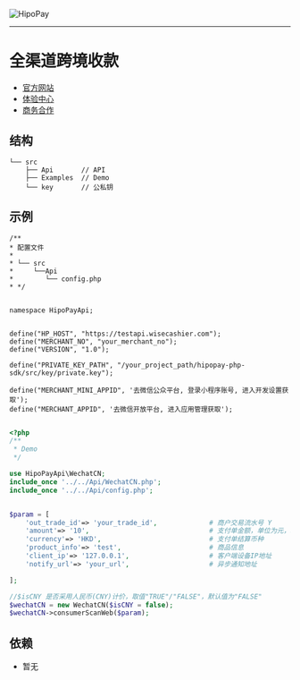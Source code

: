 
![HipoPay](https://s.transfereasy.com/logo/HipoPay_logo_white.png)
<br>
<HR>

# 全渠道跨境收款

* [官方网站](https://www.hipopay.com/)
* [体验中心](https://www.hipopay.com/Demo/index)
* [商务合作](https://www.hipopay.com/Home/cooperate)


## 结构

```$xslt
└── src
    ├── Api       // API 
    ├── Examples  // Demo 
    └── key       // 公私钥
```

## 示例
```
/**
* 配置文件
* 
* └── src
*     └──Api
*        └── config.php
* */


namespace HipoPayApi;


define("HP_HOST", "https://testapi.wisecashier.com");
define("MERCHANT_NO", "your_merchant_no");
define("VERSION", "1.0");

define("PRIVATE_KEY_PATH", "/your_project_path/hipopay-php-sdk/src/key/private.key");

define("MERCHANT_MINI_APPID", '去微信公众平台, 登录小程序账号, 进入开发设置获取');
define("MERCHANT_APPID", '去微信开放平台, 进入应用管理获取');


```

```php
<?php
/**
 * Demo 
 */

use HipoPayApi\WechatCN;
include_once '../../Api/WechatCN.php';
include_once '../../Api/config.php';


$param = [
    'out_trade_id'=> 'your_trade_id',             # 商户交易流水号 Y
    'amount'=> '10',                              # 支付单金额，单位为元，精度最多小数点后两位(如果是JPY和KRW，单位为分) Y
    'currency'=> 'HKD',                           # 支付单结算币种
    'product_info'=> 'test',                      # 商品信息
    'client_ip'=> '127.0.0.1',                    # 客户端设备IP地址
    'notify_url'=> 'your_url',                    # 异步通知地址

];

//$isCNY 是否采用人民币(CNY)计价，取值"TRUE"/"FALSE"，默认值为"FALSE"
$wechatCN = new WechatCN($isCNY = false);
$wechatCN->consumerScanWeb($param);


```

## 依赖

* 暂无
